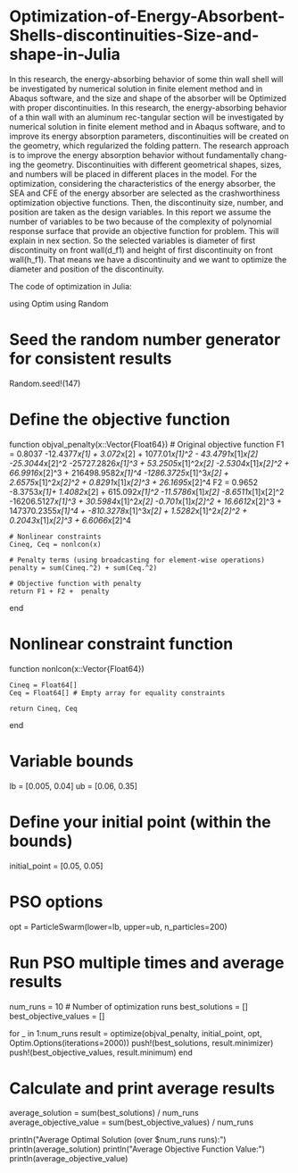 # Optimization-of-Energy-Absorbent-Shells-discontinuities-Size-and-shape-in-Julia
In this research, the energy-absorbing behavior of some thin wall shell will be investigated by numerical solution in finite element method and in Abaqus software, and the size and shape of the absorber will be Optimized with proper discontinuities.
In this research, the energy-absorbing behavior of a thin wall with an aluminum rec-tangular section will be investigated by numerical solution in finite element method and in Abaqus software, and to improve its energy absorption parameters, discontinuities will be created on the geometry, which regularized the folding pattern. The research approach is to improve the energy absorption behavior without fundamentally chang-ing the geometry. Discontinuities with different geometrical shapes, sizes, and numbers will be placed in different places in the model.
For the optimization, considering the characteristics of the energy absorber, the SEA and CFE of the energy absorber are selected as the crashworthiness optimization objective functions. Then, the discontinuity size, number, and position are taken as the design variables.
In this report we assume the number of variables to be two because of the complexity of polynomial response surface that provide an objective function for problem. This will explain in nex section. So the selected variables is diameter of first discontinuity on front wall(d_f1) and height of first discontinuity on front wall(h_f1). That means we have a discontinuity and we want to optimize the diameter and position of the discontinuity.

The code of optimization in Julia:

using Optim
using Random

# Seed the random number generator for consistent results
Random.seed!(147)

# Define the objective function
function objval_penalty(x::Vector{Float64})
    # Original objective function
    F1 =  0.8037 -12.4377*x[1] + 3.072*x[2] + 1077.01*x[1]^2 - 43.4791*x[1]*x[2] -25.3044*x[2]^2  -25727.2826*x[1]^3 + 53.2505*x[1]^2*x[2]  -2.5304*x[1]*x[2]^2 + 66.9916*x[2]^3 + 216498.9582*x[1]^4  -1286.3725*x[1]^3*x[2] + 2.6575*x[1]^2*x[2]^2 + 0.8291*x[1]*x[2]^3 + 26.1695*x[2]^4
    F2 = 0.9652 -8.3753*x[1]+ 1.4082*x[2] + 615.092*x[1]^2  -11.5786*x[1]*x[2]  -8.6511*x[1]x[2]^2  -16206.5127*x[1]^3 + 30.5984*x[1]^2*x[2]  -0.701*x[1]*x[2]^2 + 16.6612*x[2]^3 + 147370.2355*x[1]^4 + -810.3278*x[1]^3*x[2] + 1.5282*x[1]^2*x[2]^2 + 0.2043*x[1]*x[2]^3 + 6.6066*x[2]^4
	
    # Nonlinear constraints
    Cineq, Ceq = nonlcon(x)
    
    # Penalty terms (using broadcasting for element-wise operations)
    penalty = sum(Cineq.^2) + sum(Ceq.^2)
    
    # Objective function with penalty
    return F1 + F2 +  penalty
end

# Nonlinear constraint function
function nonlcon(x::Vector{Float64})

    
    Cineq = Float64[]
    Ceq = Float64[] # Empty array for equality constraints
    
    return Cineq, Ceq
end


# Variable bounds
lb = [0.005, 0.04]
ub = [0.06, 0.35]

# Define your initial point (within the bounds)
initial_point = [0.05, 0.05]

# PSO options
opt = ParticleSwarm(lower=lb, upper=ub, n_particles=200)

# Run PSO multiple times and average results
num_runs = 10 # Number of optimization runs
best_solutions = []
best_objective_values = []

for _ in 1:num_runs
    result = optimize(objval_penalty, initial_point, opt, Optim.Options(iterations=2000))
    push!(best_solutions, result.minimizer)
    push!(best_objective_values, result.minimum)
end

# Calculate and print average results
average_solution = sum(best_solutions) / num_runs
average_objective_value = sum(best_objective_values) / num_runs

println("Average Optimal Solution (over $num_runs runs):")
println(average_solution)
println("Average Objective Function Value:")
println(average_objective_value)

